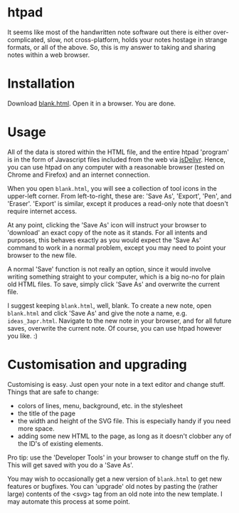 # htpad

It seems like most of the handwritten note software out there is either over-complicated, slow, not cross-platform, holds your notes hostage in strange formats, or all of the above. So, this is my answer to taking and sharing notes within a web browser.

# Installation

Download [blank.html](https://github.com/akissinger/htpad/releases/download/1.1/blank.html). Open it in a browser. You are done.

# Usage

All of the data is stored within the HTML file, and the entire htpad 'program' is in the form of Javascript files included from the web via [jsDelivr](https://www.jsdelivr.com). Hence, you can use htpad on any computer with a reasonable browser (tested on Chrome and Firefox) and an internet connection.

When you open `blank.html`, you will see a collection of tool icons in the upper-left corner. From left-to-right, these are: 'Save As', 'Export', 'Pen', and 'Eraser'. 'Export' is similar, except it produces a read-only note that doesn't require internet access.

At any point, clicking the 'Save As' icon will instruct your browser to 'download' an exact copy of the note as it stands. For all intents and purposes, this behaves exactly as you would expect the 'Save As' command to work in a normal problem, except you may need to point your browser to the new file.

A normal 'Save' function is not really an option, since it would involve writing something straight to your computer, which is a big no-no for plain old HTML files. To save, simply click 'Save As' and overwrite the current file.

I suggest keeping `blank.html`, well, blank. To create a new note, open `blank.html` and click 'Save As' and give the note a name, e.g. `ideas_3apr.html`. Navigate to the new note in your browser, and for all future saves, overwrite the current note. Of course, you can use htpad however you like. :)



# Customisation and upgrading

Customising is easy. Just open your note in a text editor and change stuff. Things that are safe to change:

 * colors of lines, menu, background, etc. in the stylesheet
 * the title of the page
 * the width and height of the SVG file. This is especially handy if you need more space.
 * adding some new HTML to the page, as long as it doesn't clobber any of the ID's of existing elements.

Pro tip: use the 'Developer Tools' in your browser to change stuff on the fly. This will get saved with you do a 'Save As'.

You may wish to occasionally get a new version of `blank.html` to get new features or bugfixes. You can 'upgrade' old notes by pasting the (rather large) contents of the &lt;svg&gt; tag from an old note into the new template. I may automate this process at some point.


